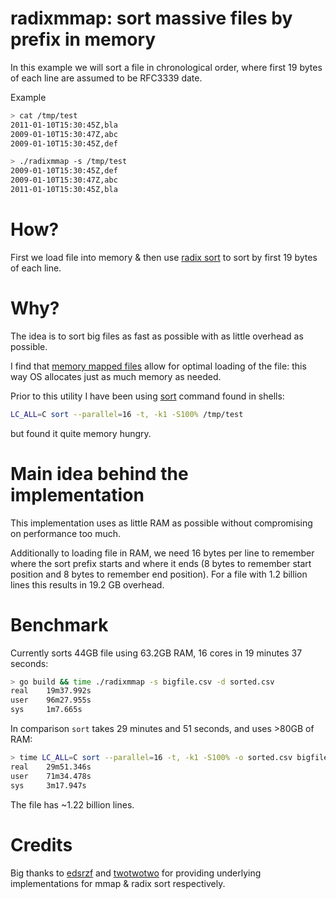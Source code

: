 # radixmmap: sort massive files by prefix in memory

In this example we will sort a file in chronological order, where first 19 bytes of each line are assumed to be RFC3339 date.

Example

```.bash
> cat /tmp/test
2011-01-10T15:30:45Z,bla
2009-01-10T15:30:47Z,abc
2009-01-10T15:30:45Z,def

> ./radixmmap -s /tmp/test
2009-01-10T15:30:45Z,def
2009-01-10T15:30:47Z,abc
2011-01-10T15:30:45Z,bla
```

# How?

First we load file into memory & then use [radix sort][radix] to sort by first 19 bytes of each line.

# Why?

The idea is to sort big files as fast as possible with as little overhead as possible.

I find that [memory mapped files][mmap] allow for optimal loading of the file:
this way OS allocates just as much memory as needed.

Prior to this utility I have been using [sort][sort] command found in shells:


```.bash
LC_ALL=C sort --parallel=16 -t, -k1 -S100% /tmp/test
```

but found it quite memory hungry.

# Main idea behind the implementation

This implementation uses as little RAM as possible without compromising on performance too much.

Additionally to loading file in RAM, we need 16 bytes per line to remember
where the sort prefix starts and where it ends (8 bytes to remember start
position and 8 bytes to remember end position). For a file with 1.2 billion
lines this results in 19.2 GB overhead.

# Benchmark

Currently sorts 44GB file using 63.2GB RAM, 16 cores in 19 minutes 37 seconds:


```.bash
> go build && time ./radixmmap -s bigfile.csv -d sorted.csv
real    19m37.992s
user    96m27.955s
sys     1m7.665s
```

In comparison `sort` takes 29 minutes and 51 seconds, and uses >80GB of RAM:

```.bash
> time LC_ALL=C sort --parallel=16 -t, -k1 -S100% -o sorted.csv bigfile.csv
real    29m51.346s
user    71m34.478s
sys     3m17.947s
```

The file has ~1.22 billion lines.

# Credits

Big thanks to [edsrzf][edsrzf] and [twotwotwo][twotwotwo] for providing
underlying implementations for mmap & radix sort respectively.

[mmap]: https://en.wikipedia.org/wiki/Memory-mapped_file
[radix]: https://en.wikipedia.org/wiki/Radix_sort
[sort]: https://en.wikipedia.org/wiki/Sort_(Unix)
[edsrzf]: https://github.com/edsrzf/mmap-go
[twotwotwo]: https://github.com/twotwotwo/sorts
